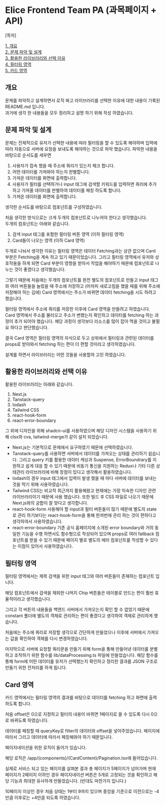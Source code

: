 # Elice Frontend Team PA (과목페이지 + API)

[목차]

[1. 개요](#개요) <br />
[2. 문제 파악 및 설계](#문제-파악-및-설계) <br />
[3. 활용한 라이브러리와 선택 이유](#활용한-라이브러리와-선택-이유)<br />
[4. 필터링 영역](#필터링-영역)<br />
[5. 카드 영역](#card-영역)<br />

## 개요

문제를 파악하고 설계하면서 로직 짜고 라이브러리를 선택한 이유에 대한 내용이 기록된 README.md 입니다. <br />
과거에 생각 한 내용들을 모두 정리하고 설명 하기 위해 작성 하였습니다. <br />

## 문제 파악 및 설계

문제는 전체적으로 유저가 선택한 내용에 따라 필터링을 할 수 있도록 해야하며 입력에 따라 자동으로 서버에 요청을 보내도록 해야하는 것으로 파악 했습니다. 파악한 내용을 바탕으로 순서도를 세우면

1. 사용자가 접속 했을 때 주소에 쿼리가 있는지 체크 합니다.
2. 어떤 데이터를 가져와야 하는지 판별합니다.
3. 가져온 데이터를 화면에 출력합니다.
4. 사용자가 필터를 선택하거나 input 태그에 검색할 키워드를 입력하면 쿼리에 추가하고 가져올 데이터를 판별하여 데이터를 페칭 하도록 합니다.
5. 가져온 데이터를 화면에 출력합니다.

생각한 순서도를 바탕으로 컴포넌트를 구성하였습니다.

처음 생각한 방식으로는 크게 두개의 컴포넌트로 나누어야 한다고 생각했습니다.<br />
두개의 컴포넌트는 아래와 같습니다.

1. 검색 input 태그를 포함한 필터링 버튼 영역 (이하 필터링 영역)
2. Card들이 나오는 영역 (이하 Card 영역)

두개로 나눠서 생각한 이유는 필터링 영역은 데이터 Fetching과는 상관 없으며 Card 부분은 Fetching을 계속 하고 있기 때문이었습니다. 그리고 필터링 영역에서 유저와 상호작용을 하게 되면 Card 부분이 영향을 받아서 작업을 해야하기 때문에 컴포넌트로 나누는 것이 좋겠다고 생각했습니다.<br />

그렇기 때문에 처음에는 두개의 컴포넌트를 완전 별도의 컴포넌트로 만들고 input 태그와 여러 버튼들을 눌렀을 때 주소에 저장하고 (어차피 새로고침을 했을 때를 위해 주소에 저장해야 하는 김에) Card 영역에서는 주소가 바뀌면 데이터 fetching을 시도 하려고 했습니다.

필터링 영역에서 주소에 쿼리를 저장한 이후에 Card 영역을 만들려고 하였습니다. Card 영역에서 주소를 불러오고 주소가 변했는지 확인하고 데이터를 fetching 하는 과정이 추가 되어야 했습니다. 해당 과정이 생각보다 리소스를 많이 잡아 먹을 것이고 불필요 하다고 판단했습니다.

결국 Card 영역은 필터링 영역의 자식으로 두고 상위에서 필터링과 관련된 데이터를 props로 받아와서 fetching 하는 편이 더 편할 것이라고 생각하였습니다.

설계를 하면서 라이브러리는 어떤 것들을 사용할까 고민 하였습니다.

## 활용한 라이브러리와 선택 이유

활용한 라이브러리는 아래와 같습니다.

1. Next.js
2. Tanstack-query
3. lodash
4. Tailwind CSS
5. react-hook-form
6. react-error-boundary

그 외에 디자인을 위해 shadcn-ui를 사용하였으며 해당 디자인 시스템을 사용하기 위해 clsx와 cva, tailwind-merge가 같이 설치 되었습니다.

- Next.js는 기본적으로 문제에서 요구하였기 때문에 선택하였습니다.
- Tanstack-query를 사용하면 서버에서 데이터를 가져오는 상태를 관리하기 쉽습니다. 그리고 query 키를 활용한 데이터 캐싱과 Suspense, ErrorBoundrary를 지원하고 쉽게 대응 할 수 있기 때문에 비동기 통신을 지원하는 Redux나 기타 다른 상태관리 라이브러리에 비해 장점이 있다고 생각해서 활용하였습니다.
- lodash의 경우 input 태그에서 입력이 발생 했을 때 마다 서버에 데이터를 보내는 것을 막기 위해 사용하였습니다.
- Tailwind CSS는 비교적 최근까지 활용해왔고 현재에는 가장 익숙한 디자인 관련 라이브러리이기 때문에 사용 했습니다. 또한 빌드 후 CSS 파일로 나오기 때문에 Next.js와의 궁합이 잘 맞다고 생각합니다.
- react-hook-form 사용해야 할 input과 필터 버튼들이 많기 때문에 별도의 state로 관리 하기보다는 react-hook-form을 통해 한꺼번에 관리 하는 것이 편하다고 생각하여서 사용하였습니다.
- react-error-boundary 기존 공식 홈페이지에 소개된 error boundary와 거의 동일한 기능을 수행 하면서도 함수형으로 작성되어 있으며 props로 여러 fallback 컴포넌트를 받을 수 있기 때문에 페이지 별로 별도의 에러 컴포넌트를 작성할 수 있다는 이점이 있어서 사용하였습니다.

## 필터링 영역

필터링 영역에서는 제목 검색을 위한 input 태그와 여러 버튼들이 존재하는 컴포넌트 입니다.

해당 컴포넌트에서 검색을 제외한 나머지 Chip 버튼들은 테이블로 만드는 편이 훨씬 효율적이라고 생각했습니다.

그리고 각 버튼의 내용들을 백엔드 서버에서 가져오는지 확인 할 수 없었기 때문에 constant 폴더에 별도의 객체로 관리하는 편이 좋겠다고 생각하여 객체로 관리하게 했습니다.

처음에는 주소에 쿼리로 저장할 생각으로 간단하게 만들었으나 이후에 서버에서 가져오는 값을 확인하여 객체를 다시 변경하였습니다.

마지막으로 서버에 요청할 쿼리문을 만들기 위해 form을 통해 만들어낸 데이터를 분별하고 조작하기 위한 함수를 lib/dataProcessing.ts 파일에 만들었습니다. 해당 함수를 통해 form에 어떤 데이터를 유저가 선택했는지 확인하고 정리한 결과를 JSON 구조로 만들기 위한 전처리를 하게 됩니다.

## Card 영역

카드 영역에서는 필터링 영역의 결과를 바탕으로 데이터를 fetching 하고 화면에 출력하도록 합니다.

처음 offset은 0으로 지정하고 필터의 내용이 바뀌면 1페이지로 올 수 있도록 다시 0으로 바뀌도록 하였습니다.

데이터를 페칭할 때 queryKey로 filter의 데이터와 offset을 넣어주었습니다. 페이지에 따라서 그리고 데이터에 따라서 페칭해와야 하기 때문입니다.

페이지네이션을 위한 로직이 들어가 있습니다.

해당 로직은 /app/(components)/(CardContent)/Pagination.tsx에 들어있습니다.

실제로 서비스 되고 있는 페이지를 살펴본 결과 총 페이지가 5페이지가 넘어가며 현재 페이지가 2페이지 이하인 경우 페이지네이션 버튼은 5개로 고정되는 것을 확인하고 해당 기능과 최대한 유사하게 만들었습니다. (반대도 마찬가지 입니다.)

10페이지 이상인 경우 처음 상태는 1부터 9까지 있으며 중앙을 기준으로 이전으로는 -4 만큼 이후로는 +4만큼 되도록 하였습니다.
